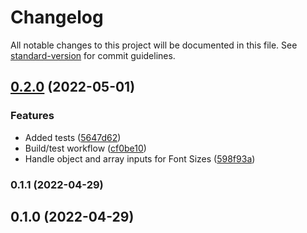 # Changelog

All notable changes to this project will be documented in this file. See [standard-version](https://github.com/conventional-changelog/standard-version) for commit guidelines.

## [0.2.0](https://github.com/mrteale/tailwind-basekick/compare/v0.1.1...v0.2.0) (2022-05-01)


### Features

* Added tests ([5647d62](https://github.com/mrteale/tailwind-basekick/commit/5647d628ed8b509351c8887d4e86ca9820cfe8f2))
* Build/test workflow ([cf0be10](https://github.com/mrteale/tailwind-basekick/commit/cf0be108b507785406fa46cf29af6e660abcfdd9))
* Handle object and array inputs for Font Sizes ([598f93a](https://github.com/mrteale/tailwind-basekick/commit/598f93a9247c3d551d47b04fbf87a3330f8dd2fa))

### 0.1.1 (2022-04-29)

## 0.1.0 (2022-04-29)

